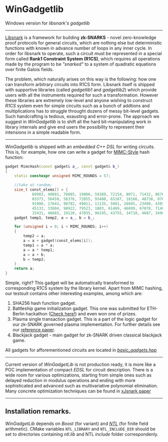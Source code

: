 # WinGadgetlib
Windows version for *libsnark's gadgetlib*
___

[Libsnark](https://github.com/scipr-lab/libsnark) is a framework for building **zk-SNARKS** - novel zero-knowledge proof protocols for general circuits, which are nothing else but deterministic functions with known in advance number of loops in any inner cycle. In order for libsnark to operate, such a circuit must be represented in a special form called **Rank1 Constraint System (R1CS)**, which requires all operations made by the program to be _"snarked"_ to a system of quadratic equations over finite Galois fields. 

The problem, which naturally arises on this way is the following: how one can transform arbitrary circuits into R1CS form. Libsnark itself is shipped with supportive libraries (called *gadgetlib1* and *gadgetlib2*) which provide users with all the instruments required for such a transformation. However these libraries are extremely low-level and anyone wishing to construct *R1CS* system even for simple circuits such as a bunch of addtions and multiplications has to struggle throught dozens of messy bit-level gadgets. Such handcrafting is tedious, exausting and error-prone. The approach we suggest in *WinGadgetlib* is to shift all the hard bit-manipulating work in library internals and give end users the possibility to represent their intensions in a simple readable form.
___

*WinGadgetlib* is shipped with an *embedded C++ DSL* for writing circuits. This is, for example, how one can write a gadget for [MIMC-Style](https://eprint.iacr.org/2016/492.pdf) hash function:

```C++
gadget MimcHash(const gadget& a_, const gadget& b_)
{
	static constexpr unsigned MIMC_ROUNDS = 57;
	
	//take at random;
	size_t const_elems[] = {
			69903, 40881, 76085, 19806, 59389, 72154, 8071, 71432, 86763, 68279, 9954, 20005,
			03373, 56459, 56376, 72855, 93480, 65167, 18166, 48738, 07064, 25708, 57661,
			91900, 17643, 98782, 49011, 11135, 5081, 26045, 23498, 43851, 63402, 6672, 39843,
			45133, 33604, 98922, 79523, 1803, 61469, 46699, 67078, 71485, 80378, 31110,
			15431, 46665, 19120, 47035, 96195, 43755, 34710, 4687, 34984, 17157, 70194 };
	gadget temp1, temp2, a = a_, b = b_;

	for (unsigned i = 0; i < MIMC_ROUNDS; i++)
	{
		temp2 = a;
		a = a + gadget(const_elems[i]);
		temp1 = a * a;
		a = a * temp1;
		a = a + b;
		b = temp2;
	}
	return a;	
}
```


Simple, right? This gadget will be automatically transformed to corresponding R1CS system by the library kernel. Apart from MIMC hashing, our testsuit contains other interesting examples, among which are:

1. SHA256 hash function gadget.
2. Battleship game initialization gadget. This one was submitted for ETH-Berlin hackathon ([Check here!](https://devpost.com/software/gameofsnarks_contracts)) and even won one of prizes.
3. Plasma single transaction gadget. This is a part of the logic gadget for our zk-SNARK governed plasma implementation. For further details see our [reference paper](https://github.com/matterinc/research/blob/master/zkSNARKs/zkSNARKgovernedPlasma/zkSNARKs%20governed%20Plasma%20by%20Matter%20Inc%2C%20informal%20spec.md).
4. Blackjack gadget - main gadget for zk-SNARK driven classical blackjack game.

All gadgets for afforementioned circuits are located in [*basic_gadgets.hpp*](../blob/master/include/basic_gadgets.hpp)

___

Current version of *WinGadgetLib* is not production ready, it is more like a POC implementation of compact *EDSL* for circuit description.  There is a wide room for various optimizations, starting from simple ones such as delayed reduction in modulus operations and ending with more sophisticated and advanced such as multivariative polynomial elimination. Many concrete optimization techniques can be found in [xJsnark paper](http://www.cs.umd.edu/~akosba/papers/xjsnark.pdf)
___

## Installation remarks.

*WinGadgetLib* depends on *Boost* (for variant) and [*NTL*](https://www.shoup.net/ntl/) (for finite field arithmetic). CMake variables `NTL_LIBRARY` and `NTL_INCLUDE_DIR` should be set to directories containing *ntl.lib* and NTL *include* folder correspondenly.

